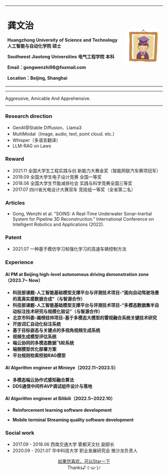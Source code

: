 <div>
<table border="0">
  <tr>
    <td width="75%">
      <h1>龚文治</h1>
      <p><b>Huangzhong University of Science and Technology 人工智能与自动化学院 硕士</b></p>
      <p><b>Southwest Jiaotong Universities 电气工程学院 本科</b></p>
      <p><b>Email：gongwenzhi98@foxmail.com</b></p>
      <p><b>Location：Beijing, Shanghai</b></p>
    </td>
    <td width="25%">
      <img src="zhengjianzhao.jpg" width="100%">
    </td>
  </tr>
</table>
</div>

---

Aggressive, Amicable And Apprehensive. 

---

### Research direction 
- GenAI@Stable Diffusion、Llama3
- MultiModal（Image, audio, text, point cloud. etc.）
- Whisper（多语言翻译） 
- LLM-RAG on Laws

### Reward
- 2021.11 全国大学生工程实践与创 新能力大赛金奖（智能网联汽车赛项冠军）
- 2019.09 全国大学生电子设计竞赛 全国一等奖
- 2018.06 全国大学生节能减排社会 实践与科学竞赛全国三等奖
- 2017.07 四川省光电设计大赛双车 竞技组一等奖（全省第二名）

### Articles
- Gong, Wenzhi et al. “SOINS: A Real-Time Underwater Sonar-Inertial System for Pipeline 3D Reconstruction.” International Conference on Intelligent Robotics and Applications (2022).

### Patent
- 2021.07 一种基于模仿学习和强化学习的高速车辆控制方法

### Experience
#### AI PM at Beijing high-level autonomous driving demonstration zone（2023.7~ Now）
- **科技部课题-人工智能基础模型支撑平台与评测技术项目-“面向自动驾驶场景的高真实感数据合成”（与智源合作）**
- **科技部课题-人工智能基础模型支撑平台与评测技术项目-“多模态数据集半自动标注技术研究与规模化验证”（与智源合作）**  
- **北京市科委-揭榜挂帅项目-基于多模态大模型的雷视融合系统关键技术研究**
- **开放词汇自动化标注系统**
- **基于目标姿态与关键点的多视角视频生成系统**
- **视频生成模型评估系统**
- **端云协同的多模态数据飞轮系统**
- **端侧模型优化部署方案**
- **平台规则检索校验RAG模型**

#### AI Algorithm engineer at Minieye（2022.11~2023.5）
- **多模态端云协作式感知融合算法**
- **DDS通信中间件AVP调试组件设计与落地**  


#### AI Algorithm engineer at Bilibili（2022.5~2022.10）
- **Reinforcement learning software development**  


- **Mobile terminal Streaming quality software development**  

### Social work
- 2017.09 - 2018.06 西南交通大学 雾都天文社 副部长
- 2020.09 - 2021.07 华中科技大学 职业发展研究会 微沙龙负责人

<div style="text-align:center;"><a href="https://github.com/WendellGong/WendellGong.github.io" title="如果您喜欢，可以Star一下">如果您喜欢，可以Star一下</a></div>
<center>Thanks♪ (･ω･)ﾉ</center>
